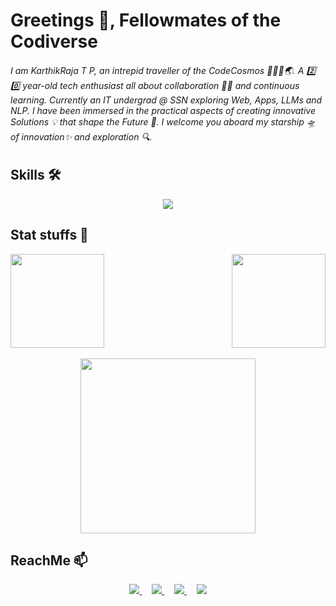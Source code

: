 <h1> Greetings 👋, Fellowmates of the Codiverse </h1>

###### I am KarthikRaja T P, an intrepid traveller of the CodeCosmos 🧑🏾‍💻🌏. A 2️⃣ 0️⃣ year-old tech enthusiast all about collaboration 💪🏻 and continuous learning. Currently an IT undergrad @ SSN exploring Web, Apps, LLMs and NLP. I have been immersed in the practical aspects of creating innovative Solutions 💡 that shape the Future 🔮. I welcome you aboard my starship 🛸 of innovation✨ and exploration 🔍.


<h2> Skills 🛠️ </h2>
<p align="center">
  <a href="https://github.com/Karthikrajatp?tab=repositories&q=&type=&language=&sort=" target="_blank">
    <img src="https://skillicons.dev/icons?i=python,cpp,swift,c,html,css,js,flask,nodejs,expressjs,mongo,react,git,linux&perline=7" />
  </a>
</p>

<h2> Stat stuffs 🧮 </h2>
<p>
<img src='https://github-readme-stats.vercel.app/api/top-langs/?username=Karthikrajatp&layout=compact&theme=vision-friendly-dark&hide_progress=true' height='150' align='left' />
<img src='http://github-readme-streak-stats.herokuapp.com?user=Karthikrajatp&theme=dark&background=000000' height='150' align='right' />
<!-- <img src='https://github-readme-stats.vercel.app/api?username=Karthikrajatp&show=reviews&theme=dark' height='200' width='2000' />
 -->
</p>

<!--
**Karthikrajatp/Karthikrajatp** is a ✨ _special_ ✨ repository because its `README.md` (this file) appears on your GitHub profile.

Here are some ideas to get you started:

- 🔭 I’m currently working on ...
- 🌱 I’m currently learning ...
- 👯 I’m looking to collaborate on ...
- 🤔 I’m looking for help with ...
- 💬 Ask me about ...
- 📫 How to reach me: ...
- 😄 Pronouns: ...
- ⚡ Fun fact: ...
-->
<br />
<br />
<br />
<br />
<br />
<br />
<br />
<br />
<br />

<p align = "center">
<img src="https://github.com/Karthikrajatp/Karthikrajatp/assets/78692527/a71228b0-bd7a-415a-8c38-8f2592112860" height="280" />
</p>
<h2>ReachMe 📫 </h2>
<p align='center'>
<a href="https://www.linkedin.com/in/karthikraja-tp/">
<img src="https://skillicons.dev/icons?i=linkedin" />
</a>
&nbsp;
&nbsp;
<a href="mailto:tpkarthikraja@gmail.com">
<img src="https://user-images.githubusercontent.com/73932121/156936080-302b8401-fced-44ec-a759-aa17e3476991.svg" />
</a>
&nbsp;
&nbsp;
<a href="https://twitter.com/KarthikRajaTP1">
<img src="https://skillicons.dev/icons?i=twitter" />
</a>
&nbsp;
&nbsp;
<a href="https://www.instagram.com/karthikraja_tp/">
<img src="https://skillicons.dev/icons?i=instagram" />
</a>
</p>





